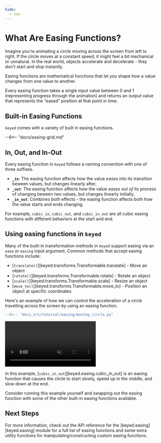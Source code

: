 ```yaml
---
hide:
  - toc
---
```


# What Are Easing Functions?

Imagine you're animating a circle moving across the screen from left to right. If the circle moves at a constant speed, it might feel a bit mechanical or unnatural. In the real world, objects accelerate and decelerate - they don't start and stop instantly.

Easing functions are mathematical functions that let you shape how a value changes from one value to another.

Every easing function takes a single input value between 0 and 1 (representing progress through the animation) and returns an output value that represents the "eased" position at that point in time.

## Built-in Easing Functions

`keyed` comes with a variety of built in easing functions.

--8<-- "docs/easing-grid.md"

## In, Out, and In-Out

Every easing function in `keyed` follows a naming convention with one of three suffixes.

- **`_in`**: The easing function affects how the value *eases into* its transition beween values, but changes linearly after.
- **`_out`**: The easing function affects how the value *eases out of* its process of changing beween two values, but changes linearly initially.
- **`_in_out`**: Combines both effects - the easing function affects both how the value starts and ends changing.

For example, `cubic_in`, `cubic_out`, and `cubic_in_out` are all cubic easing functions with different behaviors at the start and end.

## Using easing functions in `keyed`

Many of the built-in transformation methods in `keyed` support easing via an `ease` or `easing` input argument. Common methods that accept easing functions include:

- [`translate()`][keyed.transforms.Transformable.translate] - Move an object
- [`rotate()`][keyed.transforms.Transformable.rotate] - Rotate an object
- [`scale()`][keyed.transforms.Transformable.scale] - Resize an object
- [`move_to()`][keyed.transforms.Transformable.move_to] - Position an object at specific coordinates

Here's an example of how we can control the acceleration of a circle travelling across the screen by using an easing function.

```python
--8<-- "docs_src/tutorial/easing/moving_circle.py"
```

<div class="centered-video">
    <video autoplay loop muted playsinline>
        <source src="/media/tutorial/moving_circle.webm" type="video/webm">
    </video>
</div>

In this example, [`cubic_in_out`][keyed.easing.cubic_in_out] is an easing function that causes the circle to start slowly, speed up in the middle, and slow down at the end.

Consider running this example yourself and swapping out the easing function with some of the other built-in easing functions available.

## Next Steps

For more information, check out the API reference for the [keyed.easing][keyed.easing] module for a full list of easing functions and some extra utility functions for manipulating/constructing custom easing functions.
